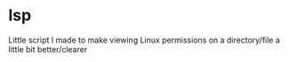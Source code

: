 # lsp
Little script I made to make viewing Linux permissions on a directory/file a little bit better/clearer
